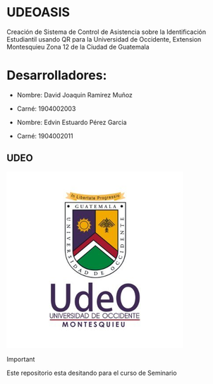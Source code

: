 # UDEOASIS
Creación de Sistema de Control de Asistencia sobre la Identificación Estudiantil usando QR para la Universidad de Occidente, Extension Montesquieu Zona 12 de la Ciudad de Guatemala

# Desarrolladores:
- Nombre: David Joaquin Ramirez Muñoz
- Carné: 1904002003

- Nombre: Edvin Estuardo Pérez Garcia
- Carné: 1904002011
## UDEO
![LogoUDEO](Logo.jpg)

>[!IMPORTANT]
> Este repositorio esta desitando para el curso de Seminario 
